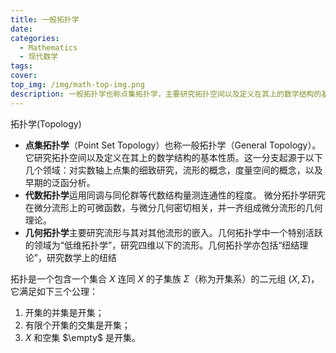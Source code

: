 ```yaml
---
title: 一般拓扑学
date: 
categories:
  - Mathematics
  - 现代数学
tags:
cover:
top_img: /img/math-top-img.png
description: 一般拓扑学也称点集拓扑学，主要研究拓扑空间以及定义在其上的数学结构的基本性质
---
```


拓扑学(Topology)

- **点集拓扑学**（Point Set Topology）也称一般拓扑学（General Topology）。它研究拓扑空间以及定义在其上的数学结构的基本性质。这一分支起源于以下几个领域：对实数轴上点集的细致研究，流形的概念，度量空间的概念，以及早期的泛函分析。
- **代数拓扑学**运用同调与同伦群等代数结构量测连通性的程度。
  微分拓扑学研究在微分流形上的可微函数，与微分几何密切相关，并一齐组成微分流形的几何理论。
- **几何拓扑学**主要研究流形与其对其他流形的嵌入。几何拓扑学中一个特别活跃的领域为“低维拓扑学”，研究四维以下的流形。几何拓扑学亦包括“纽结理论”，研究数学上的纽结

拓扑是一个包含一个集合 $X$ 连同 $X$ 的子集族 $\Sigma$（称为开集系）的二元组 $(X,\Sigma)$，它满足如下三个公理：

1. 开集的并集是开集；
2. 有限个开集的交集是开集；
3. $X$ 和空集 $\empty$ 是开集。 